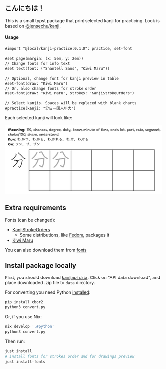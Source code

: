 ## こんにちは！

This is a small typst package that print selected kanji for practicing. Look is based on [@jensechu/kanji](https://github.com/jensechu/kanji).

#### Usage

```typ
#import "@local/kanji-practice:0.1.0": practice, set-font

#set page(margin: (x: 5em, y: 2em))
// Change fonts for info text
#set text(font: ("Shantell Sans", "Kiwi Maru"))

// Optional, change font for kanji preview in table
#set-font(draw: "Kiwi Maru")
// Or, also change fonts for stroke order
#set-font(draw: "Kiwi Maru", strokes: "KanjiStrokeOrders")

// Select kanjis. Spaces will be replaced with blank charts
#practice(kanji: "分日一国人年大")
```

Each selected kanji will look like:

![](docs/typst-screenshot.png)

## Extra requirements

Fonts (can be changed):

- [KanjiStrokeOrders](https://sites.google.com/site/nihilistorguk/)
    - Some distributions, like [Fedora](https://fedoraproject.org/wiki/KanjiStrokeOrders_fonts), packages it
- [Kiwi Maru](https://fonts.google.com/specimen/Kiwi+Maru)

You can also download them from [fonts](https://github.com/istudyatuni/kanji-practice/tree/typst/fonts)

## Install package locally

First, you should download [kanjiapi data](https://kanjiapi.dev). Click on "API data download", and place downloaded .zip file to `data` directory. 

For converting you need Python [installed](https://www.python.org):

```py
pip install cbor2
python3 convert.py
```

Or, if you use Nix:

```sh
nix develop '.#python'
python3 convert.py
```

Then run:

```sh
just install
# install fonts for strokes order and for drawings preview
just install-fonts
```

